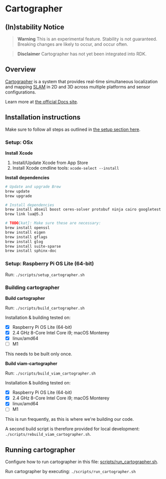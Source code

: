 # Cartographer


## (In)stability Notice
> **Warning**
> This is an experimental feature. Stability is not guaranteed. Breaking changes are likely to occur, and occur often.

> **Disclaimer**
> Cartographer has not yet been integrated into RDK.

## Overview
[Cartographer](https://github.com/cartographer-project/cartographer) is a system that provides real-time simultaneous localization
and mapping [SLAM](https://en.wikipedia.org/wiki/Simultaneous_localization_and_mapping) in 2D and 3D across multiple platforms and sensor
configurations.


Learn more at [the official Docs site](https://google-cartographer.readthedocs.io).

## Installation instructions
Make sure to follow all steps as outlined in [the setup section here](../../README.md#setup).

### Setup: OSx

**Install Xcode**
1. Install/Update Xcode from App Store
1. Install Xcode cmdline tools: `xcode-select --install`

**Install dependencies**
```bash
# Update and upgrade Brew
brew update
brew upgrade
```

```bash
# Install dependencies
brew install abseil boost ceres-solver protobuf ninja cairo googletest lua@5.3
brew link lua@5.3

# TODO[kat]: Make sure these are necessary:
brew install openssl
brew install eigen
brew install gflags
brew install glog
brew install suite-sparse
brew install sphinx-doc
```


### Setup: Raspberry Pi OS Lite (64-bit)

Run: `./scripts/setup_cartographer.sh`
 
 ### Building cartographer
**Build cartographer**

Run: `./scripts/build_cartographer.sh`

Installation & building tested on:
- [X] Raspberry Pi OS Lite (64-bit)
- [X] 2.4 GHz 8-Core Intel Core i9; macOS Monterey
- [X] linux/amd64
- [ ] M1

This needs to be built only once.

**Build viam-cartographer**

Run: `./scripts/build_viam_cartographer.sh`

Installation & building tested on:
- [X] Raspberry Pi OS Lite (64-bit)
- [X] 2.4 GHz 8-Core Intel Core i9; macOS Monterey
- [X] linux/amd64
- [ ] M1

This is run frequently, as this is where we're building our code.

A second build script is therefore provided for local development: `./scripts/rebuild_viam_cartographer.sh`.

## Running cartographer
Configure how to run cartographer in this file: [scripts/run_cartographer.sh](./scripts/run_cartographer.sh).

Run cartographer by executing: `./scripts/run_cartographer.sh`
